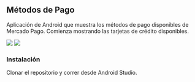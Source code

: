 ## Métodos de Pago
Aplicación de Android que muestra los métodos de pago disponibles de Mercado Pago. Comienza mostrando las tarjetas de crédito disponibles.

![](http://i.imgur.com/rR7rnDW.jpg)
![](http://i.imgur.com/XLkCmAW.jpg)
### Instalación

Clonar el repositorio y correr desde Android Studio.
